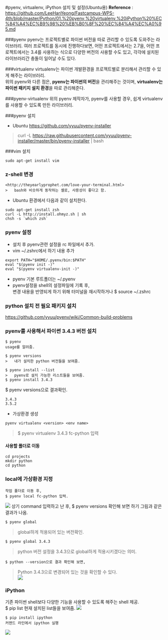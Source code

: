 #pyenv, virtualenv, iPython 설치 및 설정(Ubuntu용)
**Reference** : <https://github.com/LeeHanYeong/Fastcampus-WPS-4th/blob/master/Python/01.%20pyenv,%20virtualenv,%20iPython%20%EC%84%A4%EC%B9%98%20%EB%B0%8F%20%EC%84%A4%EC%A0%95.md>


###pyenv
pyenv는 프로젝트별로 파이썬 버전을 따로 관리할 수 있도록 도와주는 라이브러리.
여러 프로젝트를 동시에 진행하다보면, 어떤 프로젝트에서는 2.7을, 어떤 프로젝트에서는 3.4를 사용하는 식으로 다양한 버전의 사용할 수도 있고, 각각에 설치된 라이브러리간 충돌이 일어날 수도 있다.  

###virtualenv
virtualenv는 파이썬 개발환경을 프로젝트별로 분리해서 관리할 수 있게 해주는 라이브러리.  
위의 pyenv와 다른 점은, **pyenv는 파이썬의 버전**을 관리해주는 것이며, **virtualenv는 파이썬 패키지 설치 환경**을 따로 관리해준다.  

###pyenv-virtualenv
위의 pyenv 제작자가, pyenv를 사용할 경우, 쉽게 virtualenv를 사용할 수 있도록 만든 라이브러리.  

###pyenv 설치
-	Ubuntu
<https://github.com/yyuu/pyenv-installer>
>	curl -L https://raw.githubusercontent.com/yyuu/pyenv-installer/master/bin/pyenv-installer | bash  

###vim 설치
```
sudo apt-get install vim  
```

### z-shell 변경
```
<http://theyearlyprophet.com/love-your-terminal.html>
>	bash와 비슷하게 동작하는 셸로, 사용성이 좋다고 함.  
```
- Ubuntu 환경에서 다음과 같이 설치한다.
```
sudo apt-get install zsh
curl -L http://install.ohmyz.sh | sh
chsh -s `which zsh`
```
### pyenv 설정
- 설치 후 pyenv관련 설정을 rc 파일에서 추가.   
- vim ~/.zshrc에서 하기 내용 추가  
```
export PATH="$HOME/.pyenv/bin:$PATH"
eval "$(pyenv init -)"
eval "$(pyenv virtualenv-init -)"
```
- pyenv 기본 루트폴더는 ~/.pyenv
- pyenv설정을 shell의 설정파일에 기록 후,  
 변경 내용을 반영되게 하기 위해 터미널을 재시작하거나 $ source ~/.zshrc  

### python 설치 전 필요 패키지 설치
<https://github.com/yyuu/pyenv/wiki/Common-build-problems>

### pyenv를 사용해서 파이썬 3.4.3 버전 설치
```
$ pyenv  
usage를 알려줌.  
```
```
$ pyenv versions
>	내가 설치한 python 버전들을 보여줌.  
```
```
$ pyenv install --list  
>	pyenv로 설치 가능한 리스트들을 보여줌.  
$ pyenv install 3.4.3  
```
$ pyenv versions으로 결과확인.
```
3.4.3
3.5.2
```

- 가상환경 생성
```
pyenv virtualenv <version> <env name>  
```
>	$ pyenv virtualenv 3.4.3 fc-python 입력  

#### 사용할 폴더로 이동
```
cd projects  
mkdir python  
cd python  
```
### local에 가상환경 지정
```
작업 폴더로 이동 후,
$ pyenv local fc-python 입력.
```
![ ](/home/hanabee2/git/day13/imgs/pyenv.png  "pyenv 설정")
상기 command 입력하고 난 후, 
$ pyenv versions 확인해 보면 하기 그림과 같은 결과가 나옴.  
```
$ pyenv global
```
>	global하게 적용되어 있는 버전확인.
```
$ pyenv global 3.4.3
```
>	python 버전 설정을 3.4.3으로 global하게 적용시키겠다는 의미.
```
$ python --version으로 결과 확인해 보면,
```
>Python 3.4.3으로 변경되어 있는 것을 확인할 수 있다.  
![ ](/home/hanabee2/git/day13/imgs/pyenv-virtualenv-ipython-installation-guide.png  "pyenv-virtualenv installation guide")

### iPython
기존 파이썬 shell보다 다양한 기능을 사용할 수 있도록 해주는 shell 제공.  
$ pip list
현재 설치된 list들을 보여줌.
![ ](/home/hanabee2/git/day13/imgs/pip-installation.png  "pip installation guide")
```
$ pip install ipython  
커맨드 라인에서 ipython 실행  
```
![ ](/home/hanabee2/git/day13/imgs/ipython-installtion.png  "ipython install guide")


